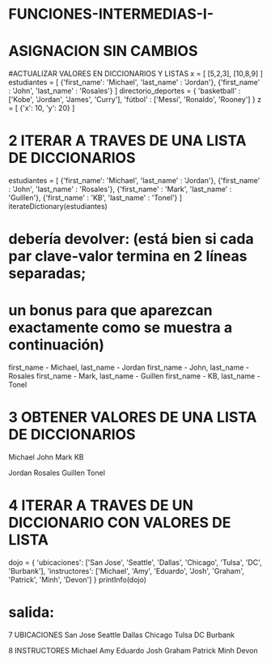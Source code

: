 # FUNCIONES-INTERMEDIAS-I-
# ASIGNACION SIN CAMBIOS 

#ACTUALIZAR VALORES EN DICCIONARIOS Y LISTAS 
x = [ [5,2,3], [10,8,9] ] 
estudiantes = [
     {'first_name':  'Michael', 'last_name' : 'Jordan'},
     {'first_name' : 'John', 'last_name' : 'Rosales'}
]
directorio_deportes = {
    'basketball' : ['Kobe', 'Jordan', 'James', 'Curry'],
    'fútbol' : ['Messi', 'Ronaldo', 'Rooney']
}
z = [ {'x': 10, 'y': 20} ]

# 2 ITERAR A TRAVES DE UNA LISTA DE DICCIONARIOS 
estudiantes = [
         {'first_name':  'Michael', 'last_name' : 'Jordan'},
         {'first_name' : 'John', 'last_name' : 'Rosales'},
         {'first_name' : 'Mark', 'last_name' : 'Guillen'},
         {'first_name' : 'KB', 'last_name' : 'Tonel'}
    ]
iterateDictionary(estudiantes) 
# debería devolver: (está bien si cada par clave-valor termina en 2 líneas separadas;
# un bonus para que aparezcan exactamente como se muestra a continuación)
first_name - Michael, last_name - Jordan
first_name - John, last_name - Rosales
first_name - Mark, last_name - Guillen
first_name - KB, last_name - Tonel

# 3 OBTENER VALORES DE UNA LISTA DE DICCIONARIOS 
Michael
John
Mark
KB

Jordan
Rosales
Guillen
Tonel


# 4 ITERAR A TRAVES DE UN DICCIONARIO CON VALORES DE LISTA 

dojo = {
   'ubicaciones': ['San Jose', 'Seattle', 'Dallas', 'Chicago', 'Tulsa', 'DC', 'Burbank'],
   'instructores': ['Michael', 'Amy', 'Eduardo', 'Josh', 'Graham', 'Patrick', 'Minh', 'Devon']
}
printInfo(dojo)
# salida:
7 UBICACIONES
San Jose
Seattle
Dallas
Chicago
Tulsa
DC
Burbank
    
8 INSTRUCTORES
Michael
Amy
Eduardo
Josh
Graham
Patrick
Minh
Devon


